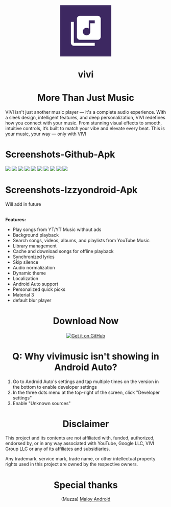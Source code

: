 <div align="center">
 <img src="https://github.com/vivizzz007/vivi-music/blob/main/assets/img.png" width="160" height="160" style="display: block; margin: 0 auto"/>
 <h1>vivi</h1>
<h1>More Than Just Music</h1>

</div>

VIVI isn't just another music player — it's a complete audio experience. With a sleek design, intelligent features, and deep personalization, VIVI redefines how you connect with your music. From stunning visual effects to smooth, intuitive controls, it’s built to match your vibe and elevate every beat. This is your music, your way — only with VIVI
</div>

<h1>Screenshots-Github-Apk</h1>
<p>
  <img src="https://github.com/vivizzz007/vivi-music/blob/main/sc-screen-github/about_me.png" width="30%" />
  <img src="https://github.com/vivizzz007/vivi-music/blob/main/sc-screen-github/backup.png" width="30%" />
  <img src="https://github.com/vivizzz007/vivi-music/blob/main/sc-screen-github/changelog.png" width="30%" />
  <img src="https://github.com/vivizzz007/vivi-music/blob/main/sc-screen-github/home_me.png" width="30%" />
  <img src="https://github.com/vivizzz007/vivi-music/blob/main/sc-screen-github/installupdate.png" width="30%" />
  <img src="https://github.com/vivizzz007/vivi-music/blob/main/sc-screen-github/player.png" width="30%" />
  <img src="https://github.com/vivizzz007/vivi-music/blob/main/sc-screen-github/search.png" width="30%" />
   <img src="https://github.com/vivizzz007/vivi-music/blob/main/sc-screen-github/setting.PNG" width="30%" />
   <img src="https://github.com/vivizzz007/vivi-music/blob/main/sc-screen-github/updateme.png" width="30%" />
    <img src="https://github.com/vivizzz007/vivi-music/blob/main/sc-screen-github/updater.png" width="30%" />
</p>

<h1>Screenshots-Izzyondroid-Apk</h1>
<div></div>
<p>Will add in future </p>

<br><b>Features:</b>

- Play songs from YT/YT Music without ads
- Background playback
- Search songs, videos, albums, and playlists from YouTube Music
- Library management
- Cache and download songs for offline playback
- Synchronized lyrics
- Skip silence
- Audio normalization
- Dynamic theme
- Localization
- Android Auto support
- Personalized quick picks
- Material 3
- default blur player

<div align="center">
<h1>Download Now</h1>
 
 [<img src="https://github.com/machiav3lli/oandbackupx/blob/034b226cea5c1b30eb4f6a6f313e4dadcbb0ece4/badge_github.png" alt="Get it on GitHub" height="82"
align="center">](https://github.com/vivizzz007/vivi-music/releases/download/v-1.1.5/VIVI-MUSIC.apk)

</div>

<div align="center">
<h1> Q: Why vivimusic isn't showing in Android Auto? </h1>
</div>

1. Go to Android Auto's settings and tap multiple times on the version in the bottom to enable
   developer settings
2. In the three dots menu at the top-right of the screen, click "Developer settings"
3. Enable "Unknown sources"

<div align="center">
<h1>Disclaimer</h1>
</div>

This project and its contents are not affiliated with, funded, authorized, endorsed by, or in any way associated with YouTube, Google LLC, VIVI Group LLC or any of its affiliates and subsidiaries.

Any trademark, service mark, trade name, or other intellectual property rights used in this project are owned by the respective owners.


<div align="center">
<h1>Special thanks</h1>



(Muzza)
[Maloy Android](https://github.com/Maloy-Android)


</div>
